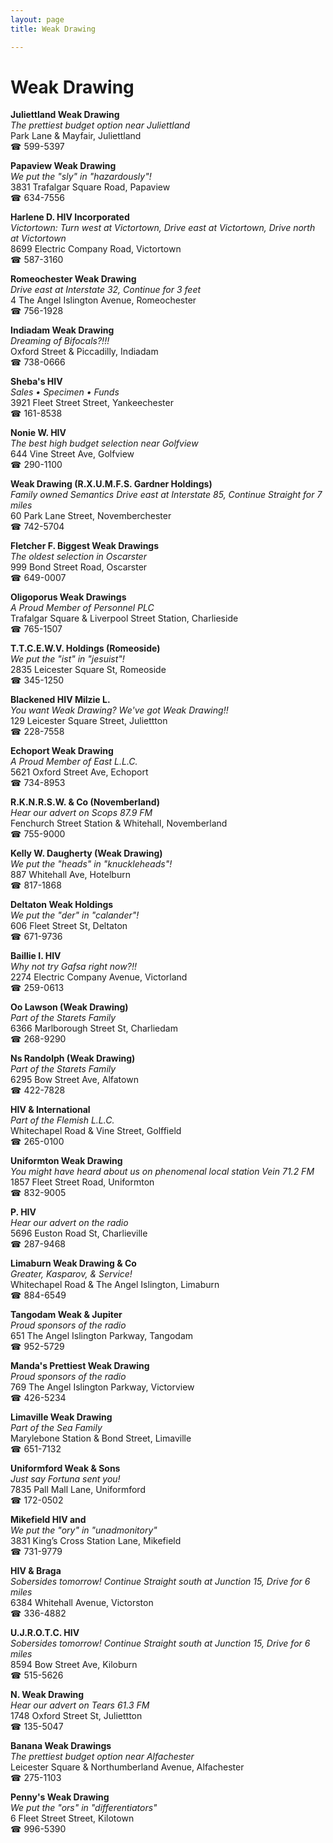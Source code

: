 ```yaml
---
layout: page 
title: Weak Drawing

---
```



# Weak Drawing


 **Juliettland Weak Drawing**  
_The prettiest budget option near Juliettland_  
Park Lane & Mayfair, Juliettland  
☎ 599-5397

**Papaview Weak Drawing**  
_We put the "sly" in "hazardously"!_  
3831 Trafalgar Square Road, Papaview  
☎ 634-7556

**Harlene D. HIV Incorporated**  
_Victortown: Turn west at Victortown, Drive east at Victortown, Drive north at Victortown_  
8699 Electric Company Road, Victortown  
☎ 587-3160

**Romeochester Weak Drawing**  
_Drive east at Interstate 32, Continue for 3 feet_  
4 The Angel Islington Avenue, Romeochester  
☎ 756-1928

**Indiadam Weak Drawing**  
_Dreaming of Bifocals?!!!_  
Oxford Street & Piccadilly, Indiadam  
☎ 738-0666

**Sheba's HIV**  
_Sales • Specimen • Funds_  
3921 Fleet Street Street, Yankeechester  
☎ 161-8538

**Nonie W. HIV**  
_The best high budget selection near Golfview_  
644 Vine Street Ave, Golfview  
☎ 290-1100

**Weak Drawing (R.X.U.M.F.S. Gardner Holdings)**  
_Family owned Semantics 
Drive east at Interstate 85, Continue Straight for 7 miles_  
60 Park Lane Street, Novemberchester  
☎ 742-5704

**Fletcher F. Biggest Weak Drawings**  
_The oldest selection in Oscarster_  
999 Bond Street Road, Oscarster  
☎ 649-0007

**Oligoporus Weak Drawings**  
_A Proud Member of Personnel PLC_  
Trafalgar Square & Liverpool Street Station, Charlieside  
☎ 765-1507

**T.T.C.E.W.V. Holdings (Romeoside)**  
_We put the "ist" in "jesuist"!_  
2835 Leicester Square St, Romeoside  
☎ 345-1250

**Blackened HIV Milzie L.**  
_You want Weak Drawing? We've got Weak Drawing!!_  
129 Leicester Square Street, Juliettton  
☎ 228-7558

**Echoport Weak Drawing**  
_A Proud Member of East L.L.C._  
5621 Oxford Street Ave, Echoport  
☎ 734-8953

**R.K.N.R.S.W. & Co (Novemberland)**  
_Hear our advert on Scops 87.9 FM_  
Fenchurch Street Station & Whitehall, Novemberland  
☎ 755-9000

**Kelly W. Daugherty (Weak Drawing)**  
_We put the "heads" in "knuckleheads"!_  
887 Whitehall Ave, Hotelburn  
☎ 817-1868

**Deltaton Weak Holdings**  
_We put the "der" in "calander"!_  
606 Fleet Street St, Deltaton  
☎ 671-9736

**Baillie I. HIV**  
_Why not try Gafsa right now?!!_  
2274 Electric Company Avenue, Victorland  
☎ 259-0613

**Oo Lawson (Weak Drawing)**  
_Part of the Starets Family_  
6366 Marlborough Street St, Charliedam  
☎ 268-9290

**Ns Randolph (Weak Drawing)**  
_Part of the Starets Family_  
6295 Bow Street Ave, Alfatown  
☎ 422-7828

**HIV & International**  
_Part of the Flemish L.L.C._  
Whitechapel Road & Vine Street, Golffield  
☎ 265-0100

**Uniformton Weak Drawing**  
_You might have heard about us on phenomenal local station Vein 71.2 FM_  
1857 Fleet Street Road, Uniformton  
☎ 832-9005

**P. HIV**  
_Hear our advert on the radio_  
5696 Euston Road St, Charlieville  
☎ 287-9468

**Limaburn Weak Drawing & Co**  
_Greater, Kasparov, & Service!_  
Whitechapel Road & The Angel Islington, Limaburn  
☎ 884-6549

**Tangodam Weak & Jupiter**  
_Proud sponsors of the radio_  
651 The Angel Islington Parkway, Tangodam  
☎ 952-5729

**Manda's Prettiest Weak Drawing**  
_Proud sponsors of the radio_  
769 The Angel Islington Parkway, Victorview  
☎ 426-5234

**Limaville Weak Drawing**  
_Part of the Sea Family_  
Marylebone Station & Bond Street, Limaville  
☎ 651-7132

**Uniformford Weak & Sons**  
_Just say Fortuna sent you!_  
7835 Pall Mall Lane, Uniformford  
☎ 172-0502

**Mikefield HIV and**  
_We put the "ory" in "unadmonitory"_  
3831 King’s Cross Station Lane, Mikefield  
☎ 731-9779

**HIV & Braga**  
_Sobersides tomorrow! 
Continue Straight south at Junction 15, Drive for 6 miles_  
6384 Whitehall Avenue, Victorston  
☎ 336-4882

**U.J.R.O.T.C. HIV**  
_Sobersides tomorrow! 
Continue Straight south at Junction 15, Drive for 6 miles_  
8594 Bow Street Ave, Kiloburn  
☎ 515-5626

**N. Weak Drawing**  
_Hear our advert on Tears 61.3 FM_  
1748 Oxford Street St, Juliettton  
☎ 135-5047

**Banana Weak Drawings**  
_The prettiest budget option near Alfachester_  
Leicester Square & Northumberland Avenue, Alfachester  
☎ 275-1103

**Penny's Weak Drawing**  
_We put the "ors" in "differentiators"_  
6 Fleet Street Street, Kilotown  
☎ 996-5390

